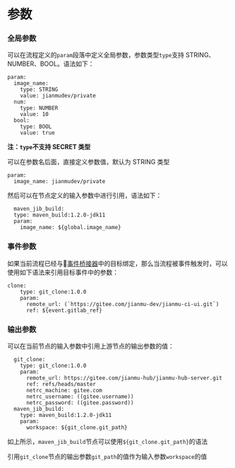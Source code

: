 # 参数

### 全局参数

可以在流程定义的`param`段落中定义全局参数，参数类型`type`支持 STRING、NUMBER、BOOL。语法如下：
```
param:
  image_name:
    type: STRING
    value: jianmudev/private
  num: 
    type: NUMBER
    value: 10
  bool: 
    type: BOOL
    value: true
```
**注：`type`不支持 SECRET 类型**

可以在参数名后面，直接定义参数值，默认为 STRING 类型
```
param:
  image_name: jianmudev/private
```
然后可以在节点定义的输入参数中进行引用，语法如下：
```
  maven_jib_build:
  type: maven_build:1.2.0-jdk11
  param:
    image_name: ${global.image_name}
```

### 事件参数

如果当前流程已经与[事件桥接器](event-bridge.md)中的目标绑定，那么当流程被事件触发时，可以使用如下语法来引用目标事件中的参数：
```
clone:
    type: git_clone:1.0.0
    param:
      remote_url: (`https://gitee.com/jianmu-dev/jianmu-ci-ui.git`)
      ref: ${event.gitlab_ref}
```

### 输出参数

可以在当前节点的输入参数中引用上游节点的输出参数的值：
```
  git_clone:
    type: git_clone:1.0.0
    param:
      remote_url: https://gitee.com/jianmu-hub/jianmu-hub-server.git
      ref: refs/heads/master
      netrc_machine: gitee.com
      netrc_username: ((gitee.username))
      netrc_password: ((gitee.password))
  maven_jib_build:
    type: maven_build:1.2.0-jdk11
    param:
      workspace: ${git_clone.git_path}
```
如上所示，`maven_jib_build`节点可以使用`${git_clone.git_path}`的语法

引用`git_clone`节点的输出参数`git_path`的值作为输入参数`workspace`的值
